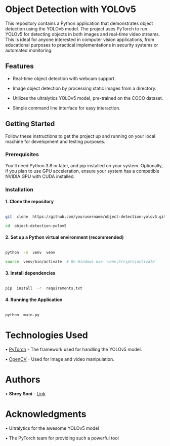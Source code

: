 # Object Detection with YOLOv5

This repository contains a Python application that demonstrates object detection using the YOLOv5 model. The project uses PyTorch to run YOLOv5 for detecting objects in both images and real-time video streams. This is ideal for anyone interested in computer vision applications, from educational purposes to practical implementations in security systems or automated monitoring.

## Features

- Real-time object detection with webcam support.

- Image object detection by processing static images from a directory.

- Utilizes the ultralytics YOLOv5 model, pre-trained on the COCO dataset.

- Simple command line interface for easy interaction.

## Getting Started

Follow these instructions to get the project up and running on your local machine for development and testing purposes.

### Prerequisites

You'll need Python 3.8 or later, and pip installed on your system. Optionally, if you plan to use GPU acceleration, ensure your system has a compatible NVIDIA GPU with CUDA installed.

### Installation

#### 1. **Clone the repository**

```bash

git  clone  https://github.com/yourusername/object-detection-yolov5.git

cd  object-detection-yolov5

```

#### 2. **Set up a Python virtual environment (recommended)**

```bash

python  -m  venv  venv

source  venv/bin/activate  # On Windows use `venv\Scripts\activate`

```

#### 3. **Install dependencies**

```bash

pip  install  -r  requirements.txt

```

#### 4. **Running the Application**

```bash

python  main.py

```

# **Technologies Used**

• [PyTorch](https://pytorch.org/) - The framework used for handling the YOLOv5 model.

• [OpenCV](https://opencv.org/) - Used for image and video manipulation.

# **Authors**

• **Shrey Soni** - [Link](https://github.com/shrey7070)

# **Acknowledgments**

• Ultralytics for the awesome YOLOv5 model

• The PyTorch team for providing such a powerful tool
